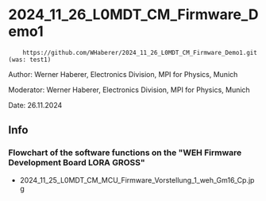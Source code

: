 # 2024_11_26_L0MDT_CM_Firmware_Demo1

```shell
    https://github.com/WHaberer/2024_11_26_L0MDT_CM_Firmware_Demo1.git  (was: test1)
```
Author:    Werner Haberer, Electronics Division, MPI for Physics, Munich

Moderator: Werner Haberer, Electronics Division, MPI for Physics, Munich

Date:      26.11.2024

## Info

### Flowchart of the software functions on the "WEH Firmware Development Board LORA GROSS"

* 2024_11_25_L0MDT_CM_MCU_Firmware_Vorstellung_1_weh_Gm16_Cp.jpg


